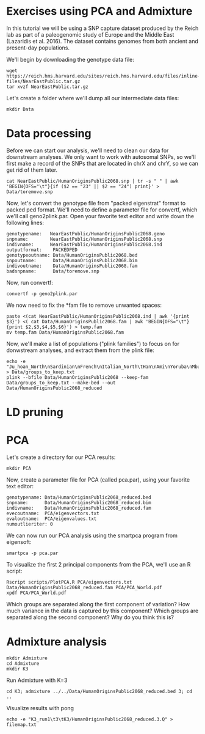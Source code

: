 Exercises using PCA and Admixture
===============

In this tutorial we will be using a SNP capture dataset produced by the Reich lab as part of a paleogenomic study of Europe and the Middle East (Lazaridis et al. 2016). The dataset contains genomes from both ancient and present-day populations.

We'll begin by downloading the genotype data file:

```
wget https://reich.hms.harvard.edu/sites/reich.hms.harvard.edu/files/inline-files/NearEastPublic.tar.gz
tar xvzf NearEastPublic.tar.gz
```

Let's create a folder where we'll dump all our intermediate data files:

```
mkdir Data
```


# Data processing

Before we can start our analysis, we'll need to clean our data for downstream analyses. We only want to work with autosomal SNPs, so we'll first make a record of the SNPs that are located in chrX and chrY, so we can get rid of them later.

```
cat NearEastPublic/HumanOriginsPublic2068.snp | tr -s " " | awk 'BEGIN{OFS="\t"}{if ($2 == "23" || $2 == "24") print}' > Data/toremove.snp
```

Now, let's convert the genotype file from "packed eigenstrat" format to packed ped format. We'll need to define a parameter file for convertf, which we'll call geno2plink.par. Open your favorite text editor and write down the following lines:


```
genotypename:   NearEastPublic/HumanOriginsPublic2068.geno
snpname:        NearEastPublic/HumanOriginsPublic2068.snp
indivname:      NearEastPublic/HumanOriginsPublic2068.ind
outputformat:    PACKEDPED
genotypeoutname: Data/HumanOriginsPublic2068.bed
snpoutname:      Data/HumanOriginsPublic2068.bim
indivoutname:    Data/HumanOriginsPublic2068.fam
badsnpname:      Data/toremove.snp
```

Now, run convertf:

```
convertf -p geno2plink.par
```

We now need to fix the *fam file to remove unwanted spaces:

```
paste <(cat NearEastPublic/HumanOriginsPublic2068.ind | awk '{print $3}') <( cat Data/HumanOriginsPublic2068.fam | awk 'BEGIN{OFS="\t"}{print $2,$3,$4,$5,$6}') > temp.fam
mv temp.fam Data/HumanOriginsPublic2068.fam
```

Now, we'll make a list of populations ("plink families") to focus on for donwstream analyses, and extract them from the plink file:

```
echo -e "Ju_hoan_North\nSardinian\nFrench\nItalian_North\tHan\nAmi\nYoruba\nMbuti\nPapuan\nOrcadian\nMayan\nKaritiana" > Data/groups_to_keep.txt
plink --bfile Data/HumanOriginsPublic2068 --keep-fam Data/groups_to_keep.txt --make-bed --out Data/HumanOriginsPublic2068_reduced
```

# LD pruning


# PCA

Let's create a directory for our PCA results:
```
mkdir PCA
```

Now, create a parameter file for PCA (called pca.par), using your favorite text editor:

```
genotypename: Data/HumanOriginsPublic2068_reduced.bed
snpname:      Data/HumanOriginsPublic2068_reduced.bim
indivname:    Data/HumanOriginsPublic2068_reduced.fam
evecoutname:  PCA/eigenvectors.txt
evaloutname:  PCA/eigenvalues.txt
numoutlieriter: 0
```

We can now run our PCA analysis using the smartpca program from eigensoft:

```
smartpca -p pca.par
```

To visualize the first 2 principal components from the PCA, we'll use an R script:

```
Rscript scripts/PlotPCA.R PCA/eigenvectors.txt Data/HumanOriginsPublic2068_reduced.fam PCA/PCA_World.pdf
xpdf PCA/PCA_World.pdf
```

Which groups are separated along the first component of variation? How much variance in the data is captured by this component? Which groups are separated along the second component? Why do you think this is?

# Admixture analysis

```
mkdir Admixture
cd Admixture
mkdir K3
```

Run Admixture with K=3

```
cd K3; admixture ../../Data/HumanOriginsPublic2068_reduced.bed 3; cd ..

```

Visualize results with pong

```
echo -e "K3_run1\t3\tK3/HumanOriginsPublic2068_reduced.3.Q" > filemap.txt

```
